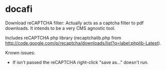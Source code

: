 docafi
======
 
Download reCAPTCHA filter: Actually acts as a captcha filter to pdf downloads. It intends to be a 
very CMS agnostic tool.

Includes reCAPTCHA php library (recaptchalib.php from 
http://code.google.com/p/recaptcha/downloads/list?q=label:phplib-Latest).

Known issues:

- If isn't passed the reCAPTCHA right-click "save as..." doesn't run.

